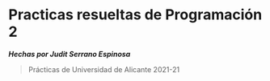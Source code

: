 # Practicas resueltas de Programación 2 
***Hechas por Judit Serrano Espinosa***
> Prácticas de Universidad de Alicante 2021-21 
